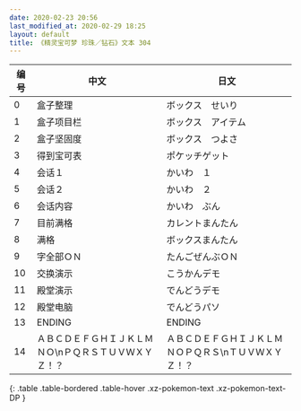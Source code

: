 ```yaml
---
date: 2020-02-23 20:56
last_modified_at: 2020-02-29 18:25
layout: default
title: 《精灵宝可梦 珍珠／钻石》文本 304
---
```

| 编号 | 中文 | 日文 |
| ---- | ---- | ---- |
| 0 | 盒子整理 | ボックス　せいり |
| 1 | 盒子项目栏 | ボックス　アイテム |
| 2 | 盒子坚固度 | ボックス　つよさ |
| 3 | 得到宝可表 | ポケッチゲット |
| 4 | 会话１ | かいわ　１ |
| 5 | 会话２ | かいわ　２ |
| 6 | 会话内容 | かいわ　ぶん |
| 7 | 目前满格 | カレントまんたん |
| 8 | 满格 | ボックスまんたん |
| 9 | 字全部ＯＮ | たんごぜんぶＯＮ |
| 10 | 交换演示 | こうかんデモ |
| 11 | 殿堂演示 | でんどうデモ |
| 12 | 殿堂电脑 | でんどうパソ |
| 13 | ENDING | ENDING |
| 14 | ＡＢＣＤＥＦＧＨＩＪＫＬＭＮＯ\nＰＱＲＳＴＵＶＷＸＹＺ！？ | ＡＢＣＤＥＦＧＨＩＪＫＬＭＮＯＰＱＲＳ\nＴＵＶＷＸＹＺ！？ |
{: .table .table-bordered .table-hover .xz-pokemon-text .xz-pokemon-text-DP }